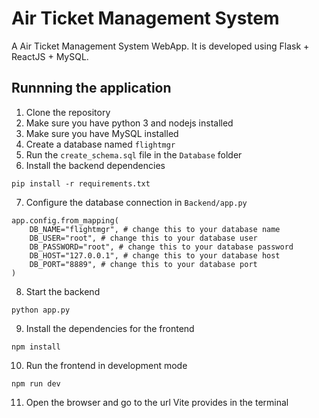 # Air Ticket Management System
A Air Ticket Management System WebApp. It is developed using Flask + ReactJS + MySQL.
## Runnning the application
1. Clone the repository
2. Make sure you have python 3 and nodejs installed
3. Make sure you have MySQL installed
4. Create a database named `flightmgr`
5. Run the `create_schema.sql` file in the `Database` folder
6. Install the backend dependencies
```
pip install -r requirements.txt
```
7. Configure the database connection in `Backend/app.py`
```
app.config.from_mapping(
    DB_NAME="flightmgr", # change this to your database name
    DB_USER="root", # change this to your database user
    DB_PASSWORD="root", # change this to your database password
    DB_HOST="127.0.0.1", # change this to your database host
    DB_PORT="8889", # change this to your database port
)
```
8. Start the backend
```
python app.py
```
9. Install the dependencies for the frontend
```
npm install
```
10. Run the frontend in development mode
```
npm run dev
```

11. Open the browser and go to the url Vite provides in the terminal